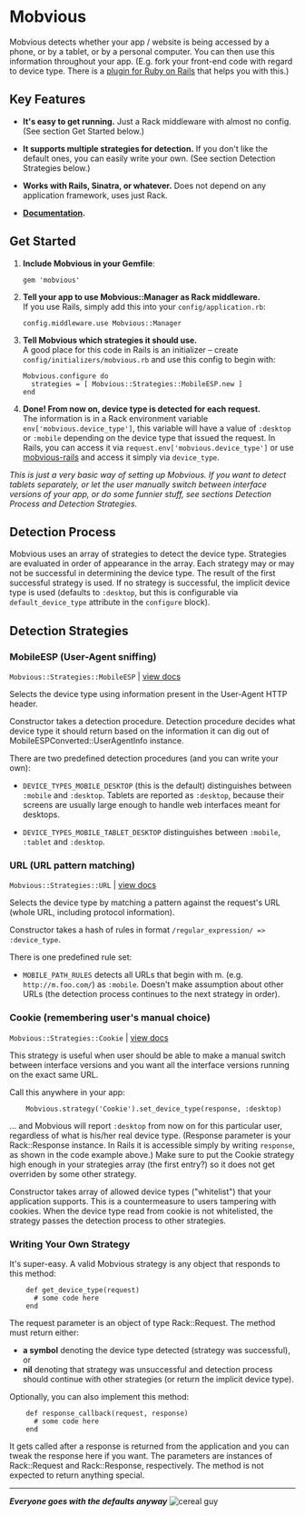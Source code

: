 # Mobvious

Mobvious detects whether your app / website is being accessed by a phone, or by a tablet,
or by a personal computer. You can then use this information throughout your app. (E.g.
fork your front-end code with regard to device type. There is a
[plugin for Ruby on Rails](https://github.com/jistr/mobvious-rails) that helps you with this.)

## Key Features

* **It's easy to get running.** Just a Rack middleware with almost no config. (See
  section Get Started below.)

* **It supports multiple strategies for detection.** If you don't like the default ones,
  you can easily write your own. (See section Detection Strategies below.)

* **Works with Rails, Sinatra, or whatever.** Does not depend on any application
  framework, uses just Rack.

* **[Documentation](http://rdoc.info/github/jistr/mobvious/frames).**
  

## Get Started

1.  **Include Mobvious in your Gemfile**:

        gem 'mobvious'

2.  **Tell your app to use Mobvious::Manager as Rack middleware.**  
    If you use Rails, simply add this into your `config/application.rb`:

        config.middleware.use Mobvious::Manager

3.  **Tell Mobvious which strategies it should use.**  
    A good place for this code in Rails is an initializer – create
    `config/initializers/mobvious.rb` and use this config to begin with:

        Mobvious.configure do
          strategies = [ Mobvious::Strategies::MobileESP.new ]
        end

4.  **Done! From now on, device type is detected for each request.**  
    The information is
    in a Rack environment variable `env['mobvious.device_type']`, this variable will
    have a value of `:desktop` or `:mobile` depending on the device type that issued
    the request. In Rails, you can access it via `request.env['mobvious.device_type']`
    or use [mobvious-rails](https://github.com/jistr/mobvious-rails)
    and access it simply via `device_type`.

*This is just a very basic way of setting up Mobvious. If you want to detect
tablets separately, or let the user manually switch between interface versions of your
app, or do some funnier stuff, see sections Detection Process and Detection Strategies.*

## Detection Process

Mobvious uses an array of strategies to detect the device type.
Strategies are evaluated in order of appearance in the array. Each strategy may or
may not be successful in determining the device type. The result of the first successful
strategy is used. If no strategy is successful, the implicit device type is used
(defaults to `:desktop`, but this is configurable via `default_device_type` attribute
in the `configure` block).


## Detection Strategies

### MobileESP (User-Agent sniffing)

`Mobvious::Strategies::MobileESP` | [view docs](http://rdoc.info/github/jistr/mobvious/master/Mobvious/Strategies/MobileESP)

Selects the device type using information present in the User-Agent HTTP header.

Constructor takes a detection procedure.
Detection procedure decides what device type it should return based on the
information it can dig out of MobileESPConverted::UserAgentInfo instance.

There are two predefined detection procedures (and you can write your own):

*   `DEVICE_TYPES_MOBILE_DESKTOP` (this is the default)
    distinguishes between `:mobile` and `:desktop`. Tablets
    are reported as `:desktop`, because their screens are usually large enough to handle
    web interfaces meant for desktops.

*   `DEVICE_TYPES_MOBILE_TABLET_DESKTOP` distinguishes between `:mobile`, `:tablet`
    and `:desktop`.

### URL (URL pattern matching)

`Mobvious::Strategies::URL` | [view docs](http://rdoc.info/github/jistr/mobvious/master/Mobvious/Strategies/URL)

Selects the device type by matching a pattern against the request's URL (whole URL,
including protocol information).

Constructor takes a hash of rules in format `/regular_expression/ => :device_type`.

There is one predefined rule set:

*   `MOBILE_PATH_RULES` detects all URLs that begin with m. (e.g. `http://m.foo.com/`)
    as `:mobile`. Doesn't make assumption about other URLs (the detection process
    continues to the next strategy in order).

### Cookie (remembering user's manual choice)

`Mobvious::Strategies::Cookie` | [view docs](http://rdoc.info/github/jistr/mobvious/master/Mobvious/Strategies/Cookie)

This strategy is useful when user should be able to make a manual switch between
interface versions and you want all the interface versions running on the exact same URL.

Call this anywhere in your app:

        Mobvious.strategy('Cookie').set_device_type(response, :desktop)
        
… and Mobvious will report `:desktop` from now on for this particular user, regardless
of what is his/her real device type. (Response parameter is your Rack::Response instance.
In Rails it is accessible simply by writing `response`, as shown in the code example above.)
Make sure to put the Cookie strategy high enough in your strategies array
(the first entry?) so it does not get overriden by some other strategy.

Constructor takes array of allowed device types ("whitelist") that your
application supports. This is a countermeasure to users tampering with cookies. When
the device type read from cookie is not whitelisted, the strategy passes the detection
process to other strategies.

### Writing Your Own Strategy

It's super-easy. A valid Mobvious strategy is any object that responds to this method:

        def get_device_type(request)
          # some code here
        end

The request parameter is an object of type Rack::Request. The method must return either:

*   **a symbol** denoting the device type detected (strategy was successful), or
*   **nil** denoting that strategy was unsuccessful and detection process should continue
    with other strategies (or return the implicit device type).


Optionally, you can also implement this method:

        def response_callback(request, response)
          # some code here
        end

It gets called after a response is returned from the application and you can tweak the
response here if you want. The parameters are instances of Rack::Request
and Rack::Response, respectively. The method is not expected to return anything special.

---

***Everyone goes with the defaults anyway*** ![cereal guy](https://github.com/engina/9gagtension/raw/master/rages/cereal-guy.jpg)